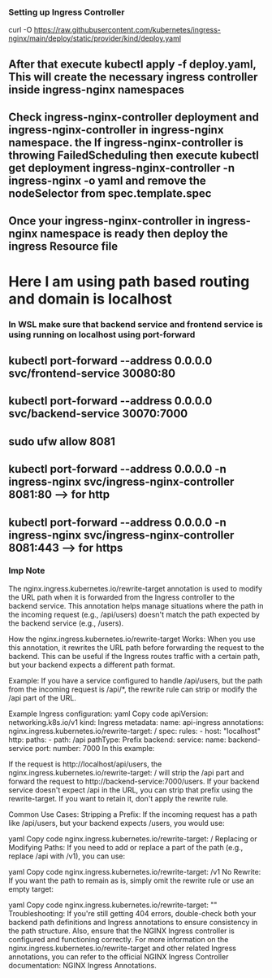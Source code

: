 ### Setting up Ingress Controller ###

curl -O https://raw.githubusercontent.com/kubernetes/ingress-nginx/main/deploy/static/provider/kind/deploy.yaml




## After that execute kubectl apply -f deploy.yaml, This will create the necessary ingress controller inside ingress-nginx namespaces ##

## Check ingress-nginx-controller deployment and ingress-nginx-controller  in ingress-nginx namespace. the If ingress-nginx-controller is throwing FailedScheduling then execute kubectl get deployment ingress-nginx-controller -n ingress-nginx -o yaml and remove the nodeSelector from spec.template.spec ##



## Once your ingress-nginx-controller in ingress-nginx namespace is ready then deploy the ingress Resource file ##
# Here I am using path based routing and domain is localhost #

### In WSL make sure that backend service and frontend service is using running on localhost using port-forward ###

## kubectl port-forward --address 0.0.0.0 svc/frontend-service 30080:80 ##
## kubectl port-forward --address 0.0.0.0 svc/backend-service 30070:7000 ##
## sudo ufw allow 8081 ##
## kubectl port-forward --address 0.0.0.0  -n ingress-nginx svc/ingress-nginx-controller 8081:80 --> for http ##
## kubectl port-forward --address 0.0.0.0  -n ingress-nginx svc/ingress-nginx-controller 8081:443 --> for https ##


### Imp Note ###
The nginx.ingress.kubernetes.io/rewrite-target annotation is used to modify the URL path when it is forwarded from the Ingress controller to the backend service. This annotation helps manage situations where the path in the incoming request (e.g., /api/users) doesn't match the path expected by the backend service (e.g., /users).

How the nginx.ingress.kubernetes.io/rewrite-target Works:
When you use this annotation, it rewrites the URL path before forwarding the request to the backend. This can be useful if the Ingress routes traffic with a certain path, but your backend expects a different path format.

Example:
If you have a service configured to handle /api/users, but the path from the incoming request is /api/*, the rewrite rule can strip or modify the /api part of the URL.

Example Ingress configuration:
yaml
Copy code
apiVersion: networking.k8s.io/v1
kind: Ingress
metadata:
  name: api-ingress
  annotations:
    nginx.ingress.kubernetes.io/rewrite-target: /
spec:
  rules:
    - host: "localhost"
      http:
        paths:
        - path: /api
          pathType: Prefix
          backend:
            service:
              name: backend-service
              port:
                number: 7000
In this example:

If the request is http://localhost/api/users, the nginx.ingress.kubernetes.io/rewrite-target: / will strip the /api part and forward the request to http://backend-service:7000/users.
If your backend service doesn't expect /api in the URL, you can strip that prefix using the rewrite-target. If you want to retain it, don't apply the rewrite rule.

Common Use Cases:
Stripping a Prefix: If the incoming request has a path like /api/users, but your backend expects /users, you would use:

yaml
Copy code
nginx.ingress.kubernetes.io/rewrite-target: /
Replacing or Modifying Paths: If you need to add or replace a part of the path (e.g., replace /api with /v1), you can use:

yaml
Copy code
nginx.ingress.kubernetes.io/rewrite-target: /v1
No Rewrite: If you want the path to remain as is, simply omit the rewrite rule or use an empty target:

yaml
Copy code
nginx.ingress.kubernetes.io/rewrite-target: ""
Troubleshooting:
If you're still getting 404 errors, double-check both your backend path definitions and Ingress annotations to ensure consistency in the path structure.
Also, ensure that the NGINX Ingress controller is configured and functioning correctly.
For more information on the nginx.ingress.kubernetes.io/rewrite-target and other related Ingress annotations, you can refer to the official NGINX Ingress Controller documentation: NGINX Ingress Annotations.






